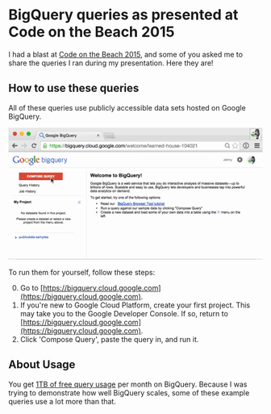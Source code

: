 # BigQuery queries as presented at Code on the Beach 2015

I had a blast at [Code on the Beach 2015](), and some of you asked me to share the queries I ran during my
presentation. Here they are!

## How to use these queries

All of these queries use publicly accessible data sets hosted on Google BigQuery. 

![running a query](running-a-bigquery.gif)

To run them for yourself, follow these steps:

0. Go to [https://bigquery.cloud.google.com](https://bigquery.cloud.google.com).
0. If you're new to Google Cloud Platform, create your first project. This may take you to the Google Developer Console. If so, return to [https://bigquery.cloud.google.com](https://bigquery.cloud.google.com).
0. Click 'Compose Query', paste the query in, and run it.

## About Usage
You get [1TB of free query usage](https://cloud.google.com/bigquery/pricing#queries) per month on BigQuery. Because I was trying to demonstrate how well BigQuery scales, some of these example queries use a lot more than that.

